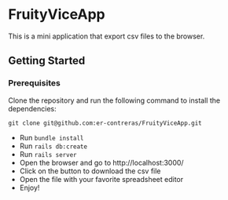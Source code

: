 # FruityViceApp

This is a mini application that export csv files to the browser.

## Getting Started

### Prerequisites

Clone the repository and run the following command to install the dependencies:

```git clone git@github.com:er-contreras/FruityViceApp.git```

- Run ```bundle install```
- Run ```rails db:create```
- Run ```rails server```
- Open the browser and go to http://localhost:3000/
- Click on the button to download the csv file
- Open the file with your favorite spreadsheet editor
- Enjoy!
